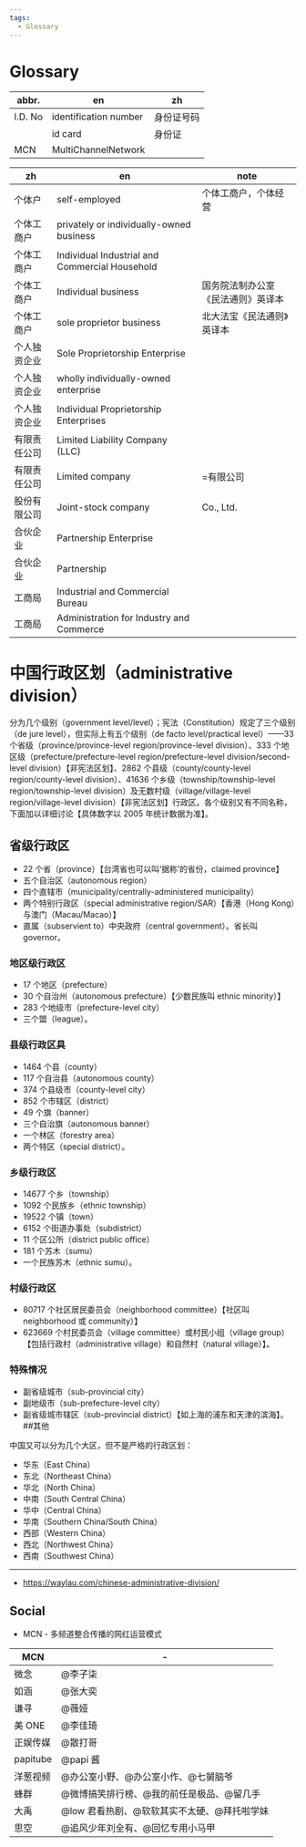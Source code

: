 ```yaml
---
tags:
  - Glossary
---
```


# Glossary

| abbr.   | en                    | zh         |
| ------- | --------------------- | ---------- |
| I.D. No | identification number | 身份证号码 |
|         | id card               | 身份证     |
| MCN     | MultiChannelNetwork   |

| zh           | en                                             | note                               |
| ------------ | ---------------------------------------------- | ---------------------------------- |
| 个体户       | self-employed                                  | 个体工商户，个体经营               |
| 个体工商户   | privately or individually-owned business       |
| 个体工商户   | Individual Industrial and Commercial Household |
| 个体工商户   | Individual business                            | 国务院法制办公室《民法通则》英译本 |
| 个体工商户   | sole proprietor business                       | 北大法宝《民法通则》英译本         |
| 个人独资企业 | Sole Proprietorship Enterprise                 |
| 个人独资企业 | wholly individually-owned enterprise           |
| 个人独资企业 | Individual Proprietorship Enterprises          |
| 有限责任公司 | Limited Liability Company (LLC)                |
| 有限责任公司 | Limited company                                | =有限公司                          |
| 股份有限公司 | Joint-stock company                            | Co., Ltd.                          |
| 合伙企业     | Partnership Enterprise                         |
| 合伙企业     | Partnership                                    |
| 工商局       | Industrial and Commercial Bureau               |
| 工商局       | Administration for Industry and Commerce       |

# 中国行政区划（administrative division）

分为几个级别（government level/level）；宪法（Constitution）规定了三个级别（de jure level），但实际上有五个级别（de facto level/practical level）——33 个省级（province/province-level region/province-level division）、333 个地区级（prefecture/prefecture-level region/prefecture-level division/second-level division）【非宪法区划】、2862 个县级（county/county-level region/county-level division）、41636 个乡级（township/township-level region/township-level division）及无数村级（village/village-level region/village-level division）【非宪法区划】行政区。各个级别又有不同名称，下面加以详细讨论【具体数字以 2005 年统计数据为准】。

## 省级行政区

- 22 个省（province）【台湾省也可以叫‘据称’的省份，claimed province】
- 五个自治区（autonomous region）
- 四个直辖市（municipality/centrally-administered municipality）
- 两个特别行政区（special administrative region/SAR）【香港（Hong Kong）与澳门（Macau/Macao）】
- 直属（subservient to）中央政府（central government）。省长叫 governor。

### 地区级行政区

- 17 个地区（prefecture）
- 30 个自治州（autonomous prefecture）【少数民族叫 ethnic minority）】
- 283 个地级市（prefecture-level city）
- 三个盟（league）。

### 县级行政区具

- 1464 个县（county）
- 117 个自治县（autonomous county）
- 374 个县级市（county-level city）
- 852 个市辖区（district）
- 49 个旗（banner）
- 三个自治旗（autonomous banner）
- 一个林区（forestry area）
- 两个特区（special district）。

### 乡级行政区

- 14677 个乡（township）
- 1092 个民族乡（ethnic township）
- 19522 个镇（town）
- 6152 个街道办事处（subdistrict）
- 11 个区公所（district public office）
- 181 个苏木（sumu）
- 一个民族苏木（ethnic sumu）。

### 村级行政区

- 80717 个社区居民委员会（neighborhood committee）【社区叫 neighborhood 或 community）】
- 623669 个村民委员会（village committee）或村民小组（village group）【包括行政村（administrative village）和自然村（natural village）】。

### 特殊情况

- 副省级城市（sub-provincial city）
- 副地级市（sub-prefecture-level city）
- 副省级城市辖区（sub-provincial district）【如上海的浦东和天津的滨海】。 ##其他

中国又可以分为几个大区，但不是严格的行政区划：

- 华东（East China）
- 东北（Northeast China）
- 华北（North China）
- 中南（South Central China）
- 华中（Central China）
- 华南（Southern China/South China）
- 西部（Western China）
- 西北（Northwest China）
- 西南（Southwest China）

---

- https://waylau.com/chinese-administrative-division/

## Social

- MCN - 多频道整合传播的网红运营模式

| MCN      | -                                           |
| -------- | ------------------------------------------- |
| 微念     | @李子柒                                     |
| 如涵     | @张大奕                                     |
| 谦寻     | @薇娅                                       |
| 美 ONE   | @李佳琦                                     |
| 正娱传媒 | @散打哥                                     |
| papitube | @papi 酱                                    |
| 洋葱视频 | @办公室小野、@办公室小作、@七舅脑爷         |
| 蜂群     | @微博搞笑排行榜、@我的前任是极品、@留几手   |
| 大禹     | @low 君看热剧、@软软其实不太硬、@拜托啦学妹 |
| 思空     | @追风少年刘全有、@回忆专用小马甲            |

